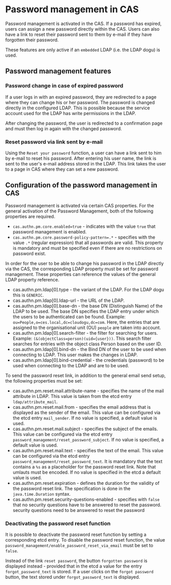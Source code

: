 # Password management in CAS

Password management is activated in the CAS. If a password has expired, users can assign a new password directly within
the CAS. Users can also have a link to reset their password sent to them by e-mail if they have forgotten their
password.

These features are only active if an `embedded` LDAP (i.e. the LDAP dogu) is used.

## Password management features

### Password change in case of expired password

If a user logs in with an expired password, they are redirected to a page where they can change his or her password. The
password is changed directly in the configured LDAP. This is possible because the service account used for the LDAP has
write permissions in the LDAP.

After changing the password, the user is redirected to a confirmation page and must then log in again with the changed
password.

### Reset password via link sent by e-mail

Using the `Reset your password` function, a user can have a link sent to him by e-mail to reset his password. After
entering his user name, the link is sent to the user's e-mail address stored in the LDAP. This link takes the user to a
page in CAS where they can set a new password.

## Configuration of the password management in CAS

Password management is activated via certain CAS properties. For the general activation of the Password Management, both
of the following properties are required.

* `cas.authn.pm.core.enabled=true` - indicates with the value `true` that password management is enabled.
* `cas.authn.pm.core.password-policy-pattern=.*` - specifies with the value `.*` (regular expression) that all passwords
  are valid. This property is mandatory and must be specified even if there are no restrictions on password exist.

In order for the user to be able to change his password in the LDAP directly via the CAS, the corresponding LDAP
property must be set for password management. These properties can reference the values of the general LDAP property
reference.

* cas.authn.pm.ldap[0].type - the variant of the LDAP. For the LDAP dogu this is `GENERIC`.
* cas.authn.pm.ldap[0].ldap-url - the URL of the LDAP.
* cas.authn.pm.ldap[0].base-dn - the base DN (Distinguish Name) of the LDAP to be used. The base DN specifies the LDAP
  entry under which the users to be authenticated can be found. Example: `ou=People,o=ces.local,dc=cloudogu,dc=com`.
  Here, the entries that are assigned to the organisational unit (OU) `people` are taken into account.
* cas.authn.pm.ldap[0].search-filter - the filter for searching for users.
  Example: `(&(objectClass=person)(uid={user}))`. This search filter searches for entries with the object class Person
  based on the user ID.
* cas.authn.pm.ldap[0].bind-dn - the Bind DN of the user to be used when connecting to LDAP. This user makes the changes
  in LDAP.
* cas.authn.pm.ldap[0].bind-credential - the credentials (password) to be used when connecting to the LDAP and are to be
  used.

To send the password reset link, in addition to the general email send setup, the following properties must be set:

* cas.authn.pm.reset.mail.attribute-name - specifies the name of the mail attribute in LDAP. This value is taken from
  the etcd entry `ldap/attribute_mail`.
* cas.authn.pm.reset.mail.from - specifies the email address that is displayed as the sender of the email. This value
  can be configured via the etcd entry `mail_sender`. If no value is specified, a default value is used.
* cas.authn.pm.reset.mail.subject - specifies the subject of the emails. This value can be configured via the etcd
  entry `password_management/reset_password_subject`. If no value is specified, a default value is used.
* cas.authn.pm.reset.mail.text - specifies the text of the email. This value can be configured via the etcd
  entry `password_management/reset_password_text`. It is mandatory that the text contains a `%s` as a placeholder for
  the password reset link. Note that umlauts must be encoded. If no value is specified in the etcd a default value is
  used.
* cas.authn.pm.reset.expiration - defines the duration for the validity of the password reset link. The specification is
  done in the `java.time.Duration` syntax.
* cas.authn.pm.reset.security-questions-enabled - specifies with `false` that no security questions have to be answered
  to reset the password. security questions need to be answered to reset the password

### Deactivating the password reset function

It is possible to deactivate the password reset function by setting a corresponding etcd entry. To disable the password
reset function, the value `password_management/enable_password_reset_via_email` must be set to `false`.

Instead of the link `reset password`, the button `forgotten password` is displayed instead - provided that in the etcd a
value for the entry `forgot_password_text` is stored. If a user clicks on the `forgot password` button, the text stored
under `forgot_password_text` is displayed.